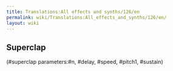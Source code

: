 ```yaml
---
title: Translations:All effects and synths/126/en
permalink: wiki/Translations:All_effects_and_synths/126/en/
layout: wiki
---
```


## Superclap

(\#superclap parameters:\#n, \#delay, \#speed, \#pitch1, \#sustain)
